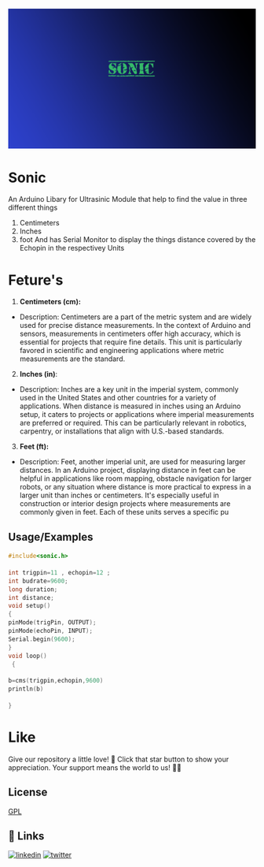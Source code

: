 
![Logo](banner.png)

    
# Sonic 
An Arduino Libary for  Ultrasinic Module that  help to find the value in three different things 
1. Centimeters
2. Inches
3. foot
And has Serial Monitor to display the things  distance covered by the Echopin in the respectivey Units 
# Feture's 
1. **Centimeters (cm):**
  - Description: Centimeters are a part of the metric system and are widely used for precise distance measurements. In the context of Arduino and sensors, measurements in centimeters offer high accuracy, which is essential for projects that require fine details. This unit is particularly favored in scientific and engineering applications where metric measurements are the standard.

2. **Inches (in)**:
 - Description: Inches are a key unit in the imperial system, commonly used in the United States and other countries for a variety of applications. When distance is measured in inches using an Arduino setup, it caters to projects or applications where imperial measurements are preferred or required. This can be particularly relevant in robotics, carpentry, or installations that align with U.S.-based standards.
3. **Feet (ft):**
 - Description: Feet, another imperial unit, are used for measuring larger distances. In an Arduino project, displaying distance in feet can be helpful in applications like room mapping, obstacle navigation for larger robots, or any situation where distance is more practical to express in a larger unit than inches or centimeters. It's especially useful in construction or interior design projects where measurements are commonly given in feet.
Each of these units serves a specific pu
## Usage/Examples

```c++
#include<sonic.h>
 
int trigpin=11 , echopin=12 ;
int budrate=9600;
long duration;
int distance;
void setup() 
{
pinMode(trigPin, OUTPUT); 
pinMode(echoPin, INPUT);
Serial.begin(9600); 
}
void loop()
 {

b=cms(trigpin,echopin,9600)
println(b)

}

```
  
# Like 
Give our repository a little love! 🌟 Click that star button to show your appreciation. Your support means the world to us! 🚀💖 



## License
[GPL](https://choosealicense.com/licenses/gpl-3.0/)

  
## 🔗 Links
[![linkedin](https://img.shields.io/badge/linkedin-0A66C2?style=for-the-badge&logo=linkedin&logoColor=white)](https://www.linkedin.com/https://www.linkedin.com/in/sayyed-viquar-ahmed)
[![twitter](https://img.shields.io/badge/twitter-1DA1F2?style=for-the-badge&logo=twitter&logoColor=white)](https://twitter.com/Deadshot0x7)

  
